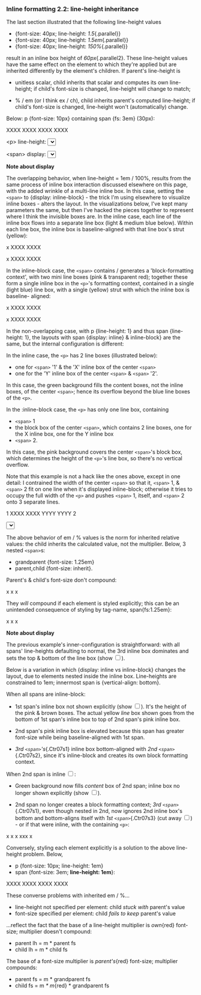 ### Inline formatting 2.2: line-height inheritance

The last section illustrated that the following line-height values

- {font-size: 40px; line-height: _1.5_{.parallel}}
- {font-size: 40px; line-height: _1.5em_{.parallel}}
- {font-size: 40px; line-height: _150%_{.parallel}}

result in an inline box height of _60px_{.parallel2}.  These line-height values
have the same effect on the element to which they're applied but are 
inherited differently by the element's children.  If parent's line-height is

- unitless scalar, child inherits that scalar and computes its own line-height;
  if child's font-size is changed, line-height will change to match;
  
- % / em (or I think ex / ch), child inherits parent's computed line-height;
  if child's font-size is changed, line-height won't (automatically) change.
  
Below: p {font-size: 10px} containing span {fs: 3em} (30px):


<!-------------------------------------------------------------------
---------------------------------------------------------------------
------------- EXAMPLE 1 ---------------------------------------------
---------------------------------------------------------------------
-------------------------------------------------------------------->
<div id='Ex01' class='exhibit'>
  <p id='Ex01p1'><span id='Ex01p1s1'>XXXX XXXX XXXX XXXX</span></p>
</div>

<div id='Ctr01' class='controls'>
  <p id='Ctr01p1'>
    <span id='Ctr01p1s1'>&lt;p> line-height:</span>
    <select id='Ctr01sel1' data-opts='1,*1em,100%'></select>
  </p>
  <p id='Ctr01P2'>
    <span id='Ctr01P2s1'>&lt;span> display:</span>
    <select id='Ctr01sel2' data-opts='inline,inline-block'></select>
  </p>
</div>

<!-------------------------------------------------------------------
---------------------------------------------------------------------
------------- NOTE: DISPLAY -----------------------------------------
---------------------------------------------------------------------
-------------------------------------------------------------------->
<div id='Note01' class='discloseC mdCaptureStart'></div>

**Note about display**

The overlapping behavior, when line-height = 1em / 100%, results from the same
process of inline box interaction discussed elsewhere on this page, with the added
wrinkle of a multi-line inline box.  In this case, setting the `<span>` to
{display: inline-block} - the trick I'm using elsewhere to visualize inline boxes -
alters the layout.  In the visualizations below, I've kept many parameters the same,
but then I've hacked the pieces together to represent where I think the invisible
boxes are.  In the inline case, each line of the inline box flows into a separate
line box (light & medium blue below).  Within each line box, the inline box is 
baseline-aligned with that line box's strut (yellow):

<!-------------------------------------------------------------------
------------- EXAMPLE 2 ---------------------------------------------
-------------------------------------------------------------------->
<div class='exhibit'>
  <p id='Ex02p1'>
    <span id='Ex02p1s1'>x</span> <span id='Ex02p1s2'>XXXX XXXX</span>
  </p>
  <p id='Ex02p2'>
    <span id='Ex02p2s1'>x</span> <span id='Ex02p2s2'>XXXX XXXX</span>
  </p>
</div>

In the inline-block case, the `<span>` contains / generates a 'block-formatting context',
with two mini line boxes (pink & transparent red); together these form a single
inline box in the `<p>`'s formatting context, contained in a single (light blue)
line box, with a single (yellow) strut with which the inline box is baseline-
aligned:

<!-------------------------------------------------------------------
---------------------------------------------------------------------
------------- EXAMPLE 3 ---------------------------------------------
---------------------------------------------------------------------
-------------------------------------------------------------------->
<div class='exhibit'>
  <p id='Ex03p1'>
    <span id='Ex03p1s1'>x</span> <span id='Ex03p1s2'>XXXX XXXX</span>
  </p>
  <p id='Ex03p2'>
    <span id='Ex03p2s1'>x</span> <span id='Ex03p2s2'>XXXX XXXX</span>
  </p>
</div>

In the non-overlapping case, with p {line-height: 1} and thus span {line-height: 1},
the layouts with span {display: inline} & inline-block} are the same, but the
internal configuration is different:

In the inline case, the `<p>` has 2 line boxes (illustrated below): 

- one for `<span>` '1' & the 'X' inline box of the center `<span>`
- one for the 'Y' inline box of the center `<span>` & `<span>` '2'. 

In this case, the green background fills the content boxes, not the inline boxes, 
of the center `<span>`; hence its overflow beyond the blue line boxes of the `<p>`.

In the :inline-block case, the `<p>` has only one line box, containing 

- `<span>` 1
- the block box of the center `<span>`, which contains 2 line boxes, one for the
  X inline box, one for the Y inline box
- `<span>` 2. 

In this case, the pink background covers the center `<span>`'s block box, which
determines the height of the `<p>`'s line box, so there's no vertical overflow.

Note that this example is not a hack like the ones above, except in one detail: I 
contrained the width of the center `<span>` so that it, `<span>` 1, & `<span>` 2 fit
on one line when it's displayed inline-block; otherwise it tries to occupy the
full width of the `<p>` and pushes `<span>` 1, itself, and `<span>` 2 onto 3 separate
lines.

<!-------------------------------------------------------------------
---------------------------------------------------------------------
------------- EXAMPLE 4 ---------------------------------------------
---------------------------------------------------------------------
-------------------------------------------------------------------->
<div id='Ex04' class='exhibit'>
  <p id='Ex04p1'>
    <span id='Ex04p1s1'>1</span>
    <span id='Ex04p1s2'>XXXX XXXX YYYY YYYY</span>
    <span id='Ex04p1s3'>2</span>
  </p>
</div>

<div id='Ctr04' class='controls'>
  <select id='Ctr04sel1' data-opts='inline,inline-block'></select>
</div>

<div class='mdCaptureEnd'></div>


The above behavior of em / % values is the norm for inherited relative
values: the child inherits the calculated value, not the multiplier.
Below, 3 nested `<span>`s: 

- grandparent {font-size: 1.25em}
- parent,child {font-size: inherit}. 

Parent's & child's font-size don't compound:

<!-------------------------------------------------------------------
---------------------------------------------------------------------
------------- EXAMPLE 5 --------------------------------------------
---------------------------------------------------------------------
-------------------------------------------------------------------->
<p id='Ex05' class='exhibit'>
  <span id='Ex05s1'>x <span>x <span>x</span></span></span>
</p>

They _will_ compound if each element is styled explicitly; this can be an
unintended consequence of styling by tag-name, span{fs:1.25em}:

<!-------------------------------------------------------------------
---------------------------------------------------------------------
------------- EXAMPLE 6 ---------------------------------------------
---------------------------------------------------------------------
-------------------------------------------------------------------->
<p id='Ex06' class='exhibit'>
  <span id='Ex06s1'>
    x <span id='Ex06s2'>
        x <span id='Ex06s3'>
            x
          </span>
      </span>
  </span>
</p>

<!-------------------------------------------------------------------
---------------------------------------------------------------------
------------- NOTE: DISPLAY -----------------------------------------
---------------------------------------------------------------------
-------------------------------------------------------------------->
<div class='discloseC mdCaptureStart'></div>

**Note about display**

The previous example's inner-configuration is straightforward: with all spans' 
line-heights defaulting to normal, the 3rd inline box dominates and sets the 
top & bottom of the line box (<label>show</label> <input type='checkbox' id='Ex06chk1'>).

Below is a variation in which {display: inline vs inline-block} changes the 
layout, due to elements nested inside the inline box.  Line-heights are 
constrained to 1em; innermost span is {vertical-align: bottom}.

When all spans are inline-block:

- 1st span's inline box not shown explicitly 
  (<label>show</label> <input type='checkbox' id='Ctr07chk1'>). It's the height 
  of the pink & brown boxes.  The actual yellow _line_ box shown goes from the 
  bottom of 1st span's inline box to top of 2nd span's pink inline box.
  
- 2nd span's pink inline box is elevated because this span has greater font-size 
  while being baseline-aligned with 1st span.
  
- _3rd `<span>`'s_{.Ctr07s1} inline box bottom-aligned with 
  _2nd `<span>`_{.Ctr07s2}, since it's inline-block and creates its own block 
  formatting context.

When 2nd span is <label>inline</label> <input id='Ctr07chk2' type='checkbox'>:

- Green background now fills _content_ box of 2nd span;
  inline box no longer shown explicitly 
  (<label>show</label> <input type='checkbox' id='Ctr07chk3'>).
  
- 2nd span no longer creates a block formatting context; _3rd `<span>`_{.Ctr07s1}, even 
  though nested in 2nd, now ignores 2nd inline box's bottom and 
  bottom-aligns itself with _1st `<span>`_{.Ctr07s3} 
  (<label>cut away</label> <input id='Ctr07chk4' type='checkbox'>) - 
  or if that were inline, with  the containing `<p>`:  

<!-------------------------------------------------------------------
---------------------------------------------------------------------
------------- EXAMPLE 7 ---------------------------------------------
---------------------------------------------------------------------
-------------------------------------------------------------------->
<div id='Ex07d1' class='exhibit'>
  <p id='Ex07p1'>
    <span id='Ex07p1s1'>
      x
      <span id='Ex07p1s2'>
        x
        <span id='Ex07p1s3'>x</span>
        x<!--
   --></span><!--
   --><span id='Ex07p1s4'>x</span>x
    </span><!--
 --><span id='Ex07p1s5'>x</span>
  </p>
</div>  

<div class='mdCaptureEnd'></div>

Conversely, styling each element explicitly is a solution to the 
above line-height problem.  Below, 

- p {font-size: 10px; line-height: 1em}
- span {font-size: 3em; ____line-height: 1em____}: 

<!-------------------------------------------------------------------
---------------------------------------------------------------------
------------- EXAMPLE 8 ---------------------------------------------
---------------------------------------------------------------------
-------------------------------------------------------------------->
<p id='Ex08p1' class='exhibit'>
  <span id='Ex08p1s1'>XXXX XXXX XXXX XXXX</span>
</p>

These converse problems with inherited em / %... 

- line-height not specified per element: child _stuck with_ parent's value
- font-size specified per element: child _fails to keep_ parent's value 

...reflect the fact that the base of a line-height multiplier is _own_{red}
font-size; multiplier doesn't compound:

- parent lh = m * parent fs
- child  lh = m * child  fs <meta c='preList'>

The base of a font-size multiplier is _parent's_{red} font-size; multiplier
compounds:

- parent fs = m * grandparent fs
- child  fs = m _* m_{red} * grandparent fs <meta c='preList'>  





